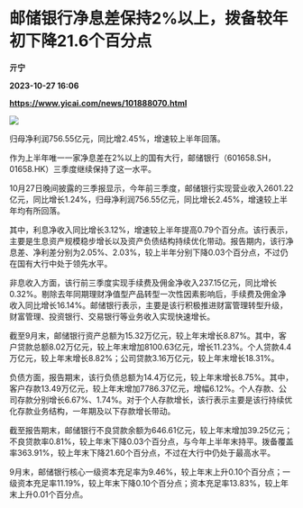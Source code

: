 # 邮储银行净息差保持2%以上，拨备较年初下降21.6个百分点
**亓宁**

**2023-10-27 16:06**

**https://www.yicai.com/news/101888070.html**

![](https://imgcdn.yicai.com/uppics/slides/2023/10/5a8f87c31d2ea88b72afc3fa48d93c0e.jpg)

归母净利润756.55亿元，同比增2.45%，增速较上半年回落。

作为上半年唯一一家净息差在2%以上的国有大行，邮储银行（601658.SH，01658.HK）三季度继续保持了这一水平。

10月27日晚间披露的三季报显示，今年前三季度，邮储银行实现营业收入2601.22亿元，同比增长1.24%，归母净利润756.55亿元，同比增长2.45%，增速较上半年均有所回落。

其中，利息净收入同比增长3.12%，增速较上半年提高0.79个百分点。该行表示，主要是生息资产规模稳步增长以及资产负债结构持续优化带动。报告期内，该行净息差、净利差分别为2.05%、2.03%，较上半年分别下降0.03个百分点，不过仍在国有大行中处于领先水平。

非息收入方面，该行前三季度实现手续费及佣金净收入237.15亿元，同比增长0.32%。剔除去年同期理财净值型产品转型一次性因素影响后，手续费及佣金净收入同比增长16.14%。邮储银行表示，主要是该行积极推进财富管理转型升级，财富管理、投资银行、交易银行等业务收入实现快速增长。

截至9月末，邮储银行资产总额为15.32万亿元，较上年末增长8.87%。其中，客户贷款总额8.02万亿元，较上年末增加8100.63亿元，增长11.23%。个人贷款4.4万亿元，较上年末增长8.82%；公司贷款3.16万亿元，较上年末增长18.31%。

负债方面，报告期末，该行负债总额为14.4万亿元，较上年末增长8.75%。其中，客户存款13.49万亿元，较上年末增加7786.37亿元，增幅6.12%。个人存款、公司存款分别增长6.67%、1.74%。对于个人存款增长，该行表示主要是该行持续优化存款业务结构，一年期及以下存款增长带动。

截至报告期末，邮储银行不良贷款余额为646.61亿元，较上年末增加39.25亿元；不良贷款率0.81%，较上年末下降0.03个百分点，与今年上半年末持平。拨备覆盖率363.91%，较上年末下降21.60个百分点，不过在大行中仍处于最高水平。

9月末，邮储银行核心一级资本充足率为9.46%，较上年末上升0.10个百分点；一级资本充足率11.19%，较上年末下降0.10个百分点；资本充足率13.83%，较上年末上升0.01个百分点。